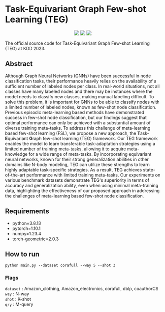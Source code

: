 # Task-Equivariant Graph Few-shot Learning (TEG)

<p align="center">   
    <a href="https://pytorch.org/" alt="PyTorch">
      <img src="https://img.shields.io/badge/PyTorch-%23EE4C2C.svg?e&logo=PyTorch&logoColor=white" /></a>
    <a href="https://kdd.org/kdd2023/" alt="Conference">
        <img src="https://img.shields.io/badge/KDD'23-brightgreen" /></a>
    <img src="https://img.shields.io/pypi/l/torch-rechub">
</p>

The official source code for Task-Equivariant Graph Few-shot Learning (TEG) at KDD 2023.

## Abstract 
Although Graph Neural Networks (GNNs) have been successful in node classification tasks, their performance heavily relies on the availability of a sufficient number of labeled nodes per class. In real-world situations, not all classes have many labeled nodes and there may be instances where the model needs to classify new classes, making manual labeling difficult. To solve this problem, it is important for GNNs to be able to classify nodes with a limited number of labeled nodes, known as few-shot node classification. Previous episodic meta-learning based methods have demonstrated success in few-shot node classification, but our findings suggest that optimal performance can only be achieved with a substantial amount of diverse training meta-tasks. To address this challenge of meta-learning based few-shot learning (FSL), we propose a new approach, the **T**ask-**E**quivariant **G**raph few-shot learning (TEG) framework. Our TEG framework enables the model to learn transferable task-adaptation strategies using a limited number of training meta-tasks, allowing it to acquire meta-knowledge for a wide range of meta-tasks. By incorporating equivariant neural networks, known for their strong generalization abilities in other domains like N-body modeling, TEG can utilize these strengths to learn highly adaptable task-specific strategies. As a result, TEG achieves state-of-the-art performance with limited training meta-tasks. Our experiments on various benchmark datasets demonstrate TEG's superiority in terms of accuracy and generalization ability, even when using minimal meta-training data, highlighting the effectiveness of our proposed approach in addressing the challenges of meta-learning based few-shot node classification.

## Requirements
- python=3.8.13
- pytorch=1.10.1
- numpy=1.23.4
- torch-geometric=2.0.3

## How to run
```
python main.py --dataset corafull --way 5 --shot 3
```
### Flags
`dataset` : Amazon_clothing, Amazon_electronics, corafull, dblp, coauthorCS  
`way` : N-way  
`shot` : K-shot  
`qry` : M-query  
